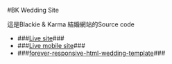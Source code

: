 #BK Wedding Site

這是Blackie & Karma 結婚網站的Source code

- ###[Live site](http://wedding.bkstudio.online)###
- ###[Live mobile site](http://m.wedding.bkstudio.online)###
- ###[forever-responsive-html-wedding-template](http://themeforest.net/item/forever-responsive-html-wedding-template/11994338)###

